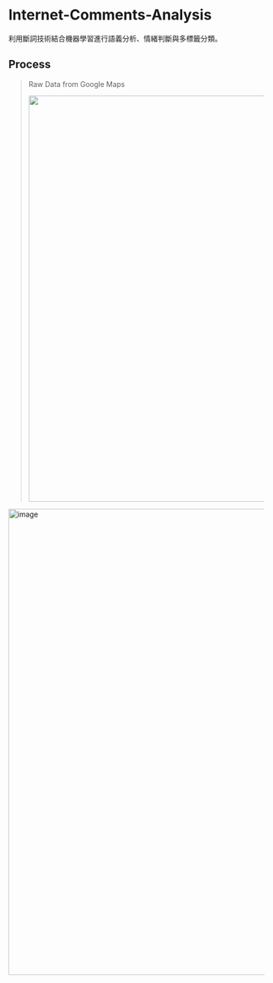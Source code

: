 Internet-Comments-Analysis
===

利用斷詞技術結合機器學習進行語義分析、情緒判斷與多標籤分類。

Process
---

> Raw Data from Google Maps
>
> <img width=800px src="https://user-images.githubusercontent.com/69901137/193114676-d7ff8ac9-0ca1-4a19-8c54-cc259d11baeb.png">

<img width="918" alt="image" src="https://user-images.githubusercontent.com/69901137/193115184-b6d2252a-ef0b-4ef4-90ac-1936ffb319f6.png">

